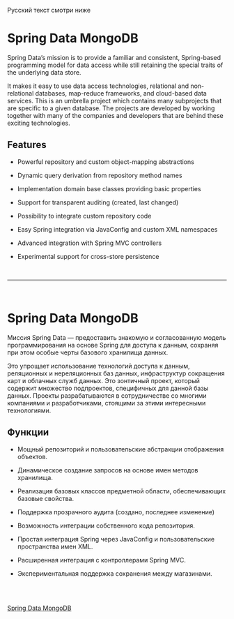 Русский текст смотри ниже


# Spring Data MongoDB

Spring Data’s mission is to provide a familiar and consistent, Spring-based programming model for data access while still retaining the special traits of the underlying data store.

It makes it easy to use data access technologies, relational and non-relational databases, map-reduce frameworks, and cloud-based data services. This is an umbrella project which contains many subprojects that are specific to a given database. The projects are developed by working together with many of the companies and developers that are behind these exciting technologies.

## Features

- Powerful repository and custom object-mapping abstractions

- Dynamic query derivation from repository method names

- Implementation domain base classes providing basic properties

- Support for transparent auditing (created, last changed)

- Possibility to integrate custom repository code

- Easy Spring integration via JavaConfig and custom XML namespaces

- Advanced integration with Spring MVC controllers

- Experimental support for cross-store persistence


<br/><hr/><br/>


# Spring Data MongoDB

Миссия Spring Data — предоставить знакомую и согласованную модель программирования на основе Spring для доступа к данным, сохраняя при этом особые черты базового хранилища данных.

Это упрощает использование технологий доступа к данным, реляционных и нереляционных баз данных, инфраструктур сокращения карт и облачных служб данных. Это зонтичный проект, который содержит множество подпроектов, специфичных для данной базы данных. Проекты разрабатываются в сотрудничестве со многими компаниями и разработчиками, стоящими за этими интересными технологиями.

## Функции

- Мощный репозиторий и пользовательские абстракции отображения объектов.

- Динамическое создание запросов на основе имен методов хранилища.

- Реализация базовых классов предметной области, обеспечивающих базовые свойства.

- Поддержка прозрачного аудита (создано, последнее изменение)

- Возможность интеграции собственного кода репозитория.

- Простая интеграция Spring через JavaConfig и пользовательские пространства имен XML.

- Расширенная интеграция с контроллерами Spring MVC.

- Экспериментальная поддержка сохранения между магазинами.

<br/><br/>

<a href="https://docs.spring.io/spring-data/mongodb/reference/index.html" target="_blank">Spring Data MongoDB</a>